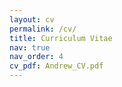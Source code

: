 ```yaml
---
layout: cv
permalink: /cv/
title: Curriculum Vitae
nav: true
nav_order: 4
cv_pdf: Andrew_CV.pdf
---
```

